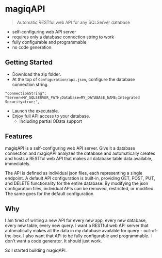 # magiqAPI

> Automatic RESTful web API for any SQLServer database

- self-configuring web API server
- requires only a database connection string to work
- fully configurable and programmable
- no code generation



## Getting Started

- Download the zip folder.
- At the top of `Configuration/api.json`, configure the database connection string.

```shell
"connectionString": "Server=MY_SQLSERVER_PATH;Database=MY_DATABASE_NAME;Integrated Security=true;",
```

- Launch the executable.
- Enjoy full API access to your database.
	- Including partial OData support


## Features

magiqAPI is a self-configuring web API server. Give it a database connection and magiqAPI analyzes the database and automatically creates and hosts a RESTful web API that makes all database table data available, immediately.

The API is defined as individual json files, each representing a single endpoint. A default API configuration is built-in, providing GET, POST, PUT, and DELETE functionality for the entire database. By modifying the json configuration files, individual APIs can be removed, restricted, or modified. The same goes for the default configuration. 


## Why

I am tired of writing a new API for every new app, every new database, every new table, every new query. 
I want a RESTful web API server that automatically makes all the data in my database available for query - out-of-the-box. 
I also want that API to be fully configurable and programmable. 
I don't want a code generator. 
It should just work.

So I started building magiqAPI.  


